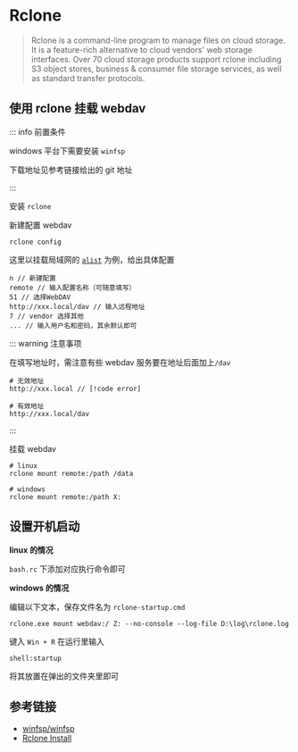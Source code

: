 # Rclone

> Rclone is a command-line program to manage files on cloud storage. It is a feature-rich alternative to cloud vendors' web storage interfaces. Over 70 cloud storage products support rclone including S3 object stores, business & consumer file storage services, as well as standard transfer protocols.

## 使用 rclone 挂载 webdav

::: info 前置条件

windows 平台下需要安装 `winfsp`

下载地址见参考链接给出的 git 地址

:::

安装 `rclone`

新建配置 webdav

```
rclone config
```

这里以挂载局域网的 [`alist`](/notes/web-app/alist) 为例，给出具体配置

```
n // 新建配置
remote // 输入配置名称（可随意填写）
51 // 选择WebDAV
http://xxx.local/dav // 输入远程地址
7 // vendor 选择其他
... // 输入用户名和密码，其余默认即可
```

::: warning 注意事项

在填写地址时，需注意有些 webdav 服务要在地址后面加上`/dav`

```
# 无效地址
http://xxx.local // [!code error]

# 有效地址
http://xxx.local/dav
```

:::

挂载 webdav

```
# linux
rclone mount remote:/path /data

# windows
rclone mount remote:/path X:
```

## 设置开机启动

**linux 的情况**

`bash.rc` 下添加对应执行命令即可

**windows 的情况**

编辑以下文本，保存文件名为 `rclone-startup.cmd`

```
rclone.exe mount webdav:/ Z: --no-console --log-file D:\log\rclone.log
```

键入 `Win + R` 在运行里输入

```
shell:startup
```

将其放置在弹出的文件夹里即可

## 参考链接

- [winfsp/winfsp](https://github.com/winfsp/winfsp)
- [Rclone Install](https://rclone.org/install/)
